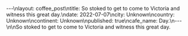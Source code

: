 ---\nlayout: coffee_post\ntitle: So stoked to get to come to Victoria and witness this great day.\ndate: 2022-07-07\ncity: Unknown\ncountry: Unknown\ncontinent: Unknown\npublished: true\ncafe_name: Day.\n---\n\nSo stoked to get to come to Victoria and witness this great day.